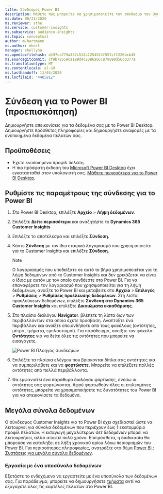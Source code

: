 ```yaml
---
title: Σύνδεσμος Power BI
description: Μάθετε πώς μπορείτε να χρησιμοποιείτε τον σύνδεσμο του Dynamics 365 Customer Insights στο Power BI.
ms.date: 09/21/2020
ms.reviewer: sthe
ms.service: customer-insights
ms.subservice: audience-insights
ms.topic: conceptual
author: m-hartmann
ms.author: mhart
manager: shellyha
ms.openlocfilehash: d497ca779a337c512a7254524f597cff226bcb45
ms.sourcegitcommit: cf9b78559ca189d4c2086a66c879098d56c0377a
ms.translationtype: HT
ms.contentlocale: el-GR
ms.lasthandoff: 11/03/2020
ms.locfileid: "4405812"
---
```

# <a name="connector-for-power-bi-preview"></a>Σύνδεση για το Power BI (προεπισκόπηση)

Δημιουργήστε απεικονίσεις για τα δεδομένα σας με το Power BI Desktop. Δημιουργήστε πρόσθετες πληροφορίες και δημιουργήστε αναφορές με τα ενοποιημένα δεδομένα πελατών σας.

## <a name="prerequisites"></a>Προϋποθέσεις

- Έχετε ενοποιημένα προφίλ πελάτη.
- Η πιο πρόσφατη έκδοση του [Microsoft Power BI Desktop](https://powerbi.microsoft.com/desktop/) έχει εγκατασταθεί στον υπολογιστή σας. [Μάθετε περισσότερα για το Power BI Desktop](https://docs.microsoft.com/power-bi/desktop-what-is-desktop).

## <a name="configure-the-connector-for-power-bi"></a>Ρυθμίστε τις παραμέτρους της σύνδεσης για το Power BI

1. Στο Power BI Desktop, επιλέξτε **Αρχείο** > **Λήψη δεδομένων**.

1. Επιλέξτε **Δείτε περισσότερα** και αναζητήστε το **Dynamics 365 Customer Insights**

1. Επιλέξτε το αποτέλεσμα και επιλέξτε **Σύνδεση**.

1. Κάντε **Σύνδεση** με τον ίδιο εταιρικό λογαριασμό που χρησιμοποιείτε για το Customer Insights και επιλέξτε **Σύνδεση**.
   > [!NOTE]
   > Ο λογαριασμός που υποδείξατε σε αυτό το βήμα χρησιμοποιείται για τη λήψη δεδομένων από το Customer Insights και δεν χρειάζεται να είναι ο ίδιος με αυτόν με τον οποίο συνδέεστε στο Power BI. Για να επαναφέρετε τον λογαριασμό που χρησιμοποιείται για τη λήψη δεδομένων, ανοίξτε το Power BI και μεταβείτε στο **Αρχείο** > **Επιλογές** > **Ρυθμίσεις** > **Ρυθμίσεις προέλευσης δεδομένων**. Στη λίστα προελεύσεων δεδομένων, επιλέξτε **Σύνδεση στο Dynamics 365 Customer Insights** και επιλέξτε **Δικαιώματα εκκαθάρισης**.  

1. Στο πλαίσιο διαλόγου **Navigator**. βλέπετε τη λίστα όων των περιβαλλόντων στα οποία έχετε πρόσβαση. Αναπτύξτε ένα περιβάλλον και ανοίξτε οποιονδήποτε από τους φακέλους (οντότητες, μέτρα, τμήματα, εμπλουτισμοί). Για παράδειγμα, ανοίξτε τον φάκελο **Οντότητες** για να δείτε όλες τις οντότητες που μπορείτε να εισαγάγετε.

   ![Power BI Πλοηγός συνδέσμων](media/power-bi-navigator.png "Πλοηγός συνδέσμων Power BI")

1. Επιλέξτε τα πλαίσια ελέγχου που βρίσκονται δίπλα στις οντότητες για να συμπεριλάβετε και να **φορτώσετε**. Μπορείτε να επιλέξετε πολλές οντότητες από πολλά περιβάλλοντα.

1. Θα εμφανιστεί ένα παράθυρο διαλόγου φόρτωσης, ενόσω οι οντότητες σας φορτώνονται. Αφού φορτωθούν όλες οι επιλεγμένες οντότητες, μπορείτε να χρησιμοποιήσετε τις δυνατότητες του Power BI για να απεικονίσετε τα δεδομένα.

## <a name="large-data-sets"></a>Μεγάλα σύνολα δεδομένων

Ο σύνδεσμος Customer Insights για το Power BI έχει σχεδιαστεί ώστε να λειτουργεί για σύνολα δεδομένων που περιέχουν έως 1 εκατομμύριο προφίλ πελατών. Η εισαγωγή μεγαλύτερων σετ δεδομένων μπορεί να λειτουργήσει, αλλά απαιτεί πολύ χρόνο. Επιπρόσθετα, η διαδικασία θα μπορούσε να καταλήξει σε λήξη χρονικού ορίου λόγω περιορισμών του Power BI. Για περισσότερες πληροφορίες, ανατρέξτε στο θέμα [Power BI : Συστάσεις για μεγάλα σύνολα δεδομένων](https://docs.microsoft.com/power-bi/admin/service-premium-what-is#large-datasets). 

### <a name="work-with-a-subset-of-data"></a>Εργασία με ένα υποσύνολο δεδομένων

Εξετάστε το ενδεχόμενο να εργαστείτε με ένα υποσύνολο των δεδομένων σας. Για παράδειγμα, μπορείτε να δημιουργήσετε [τμήματα](segments.md) αντί να εξαγάγετε όλες τις καρτέλες πελατών στο Power BI.
